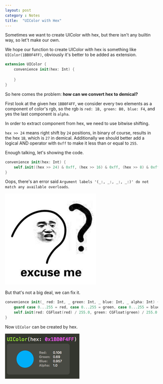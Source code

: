 ```yaml
---
layout: post
category : Notes
title:  "UIColor with Hex"
---
```


Sometimes we want to create UIColor with hex, but there isn't any builtin way, so let't make our own.

We hope our function to create UIColor with hex is something like `UIColor(1BB0F4FF)`, obviously it's better to be added as extension.

```swift
extension UIColor {
	convenience init(hex: Int) {
	
	}
}
```

So here comes the problem: **how can we convert hex to demical?**

First look at the given hex `1BB0F4FF`, we consider every two elements as a component of color's rgb, so the rgb is `red: 1B, green: B0, blue: F4`, and yes the last component is `alpha`.

In order to extract component from hex, we need to use bitwise shifting.

`hex >> 24` means right shift by `24` positions, in binary of course, results in the hex `1B`, which is `27` in demical. Additionally we should better add a logical AND operator with `0xff` to make it less than or equal to `255`.

Enough talking, let's showing the code.

```swift
convenience init(hex: Int) {
	self.init((hex >> 24) & 0xff, (hex >> 16) & 0xff, (hex >> 8) & 0xff, hex & 0xff)
}
```

Oops, there's an error said `Argument labels '(_:, _:, _:, _:)' do not match any available overloads`. 

![](/assets/images/excuseme.jpg)

But that's not a big deal, we can fix it.

```swift
convenience init(_ red: Int, _ green: Int, _ blue: Int, _ alpha: Int) {
	guard case 0...255 = red, case 0...255 = green, case 0...255 = blue, case 0...255 = alpha else { fatalError("invalid color value") }
	self.init(red: CGFloat(red) / 255.0, green: CGFloat(green) / 255.0, blue: CGFloat(blue) / 255.0, alpha: CGFloat(alpha) / 255.0)
}
```

Now `UIColor` can be created by hex.

![](/assets/images/UIColorHex.png)
